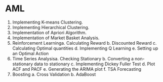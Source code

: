 # AML

1. Implementing K-means Clustering.
2. Implementing Hierarchical Clustering.
3. Implementation of Apriori Algorithm.
4. Implementation of Market Basket Analysis.
5. Reinforcement Learninga. Calculating Reward
b. Discounted Reward
c. Calculating Optimal quantities
d. Implementing Q Learning
e. Setting up an Optimal Action
6. Time Series Analysisa. Checking Stationary
b. Converting a non-stationary data to stationary
c. Implementing Dickey Fuller Test
d. Plot ACF and PACF
e. Generating the ARIMA plot
f. TSA Forecasting
7. Boosting
a. Cross Validation
b. AdaBoost
